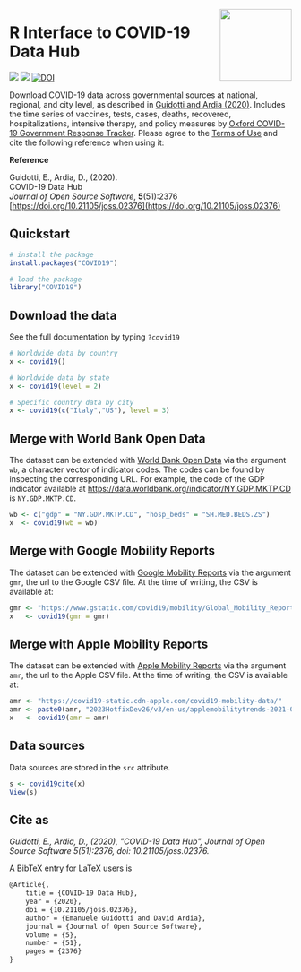 <a href="https://covid19datahub.io"><img src="https://storage.covid19datahub.io/logo.svg" align="right" height="128"/></a>

# R Interface to COVID-19 Data Hub

![](https://www.r-pkg.org/badges/version/COVID19) ![](https://cranlogs.r-pkg.org/badges/last-month/COVID19) [![DOI](https://joss.theoj.org/papers/10.21105/joss.02376/status.svg)](https://doi.org/10.21105/joss.02376)

Download COVID-19 data across governmental sources at national, regional, and city level, as described in [Guidotti and Ardia (2020)](doi:10.21105/joss.02376). Includes the time series of vaccines, tests, cases, deaths, recovered, hospitalizations, intensive therapy, and policy measures by [Oxford COVID-19 Government Response Tracker](https://www.bsg.ox.ac.uk/research/research-projects/coronavirus-government-response-tracker). Please agree to the [Terms of Use](https://covid19datahub.io/LICENSE.html) and cite the following reference when using it:

**Reference**

Guidotti, E., Ardia, D., (2020).      
COVID-19 Data Hub       
_Journal of Open Source Software_, **5**(51):2376   
[https://doi.org/10.21105/joss.02376](https://doi.org/10.21105/joss.02376) 

## Quickstart

```R
# install the package
install.packages("COVID19")

# load the package
library("COVID19")
```

## Download the data

See the full documentation by typing `?covid19`

```r
# Worldwide data by country
x <- covid19()

# Worldwide data by state
x <- covid19(level = 2)

# Specific country data by city
x <- covid19(c("Italy","US"), level = 3)
```

## Merge with World Bank Open Data

The dataset can be extended with [World Bank Open Data](https://data.worldbank.org/) via the argument `wb`, a character vector of indicator codes. The codes can be found by inspecting the corresponding URL. For example, the code of the GDP indicator available at https://data.worldbank.org/indicator/NY.GDP.MKTP.CD is `NY.GDP.MKTP.CD`. 

```R
wb <- c("gdp" = "NY.GDP.MKTP.CD", "hosp_beds" = "SH.MED.BEDS.ZS")
x  <- covid19(wb = wb)
```

## Merge with Google Mobility Reports

The dataset can be extended with [Google Mobility Reports](https://www.google.com/covid19/mobility/) via the argument `gmr`, the url to the Google CSV file. At the time of writing, the CSV is available at:

```R
gmr <- "https://www.gstatic.com/covid19/mobility/Global_Mobility_Report.csv"
x   <- covid19(gmr = gmr)
```

## Merge with Apple Mobility Reports

The dataset can be extended with [Apple Mobility Reports](https://covid19.apple.com/mobility) via the argument `amr`, the url to the Apple CSV file. At the time of writing, the CSV is available at:

```R
amr <- "https://covid19-static.cdn-apple.com/covid19-mobility-data/"
amr <- paste0(amr, "2023HotfixDev26/v3/en-us/applemobilitytrends-2021-01-01.csv")
x   <- covid19(amr = amr)
```

## Data sources

Data sources are stored in the `src` attribute.

```R
s <- covid19cite(x)
View(s)
```

## Cite as

*Guidotti, E., Ardia, D., (2020), "COVID-19 Data Hub", Journal of Open Source Software 5(51):2376, doi: 10.21105/joss.02376.*

A BibTeX entry for LaTeX users is

```latex
@Article{,
    title = {COVID-19 Data Hub},
    year = {2020},
    doi = {10.21105/joss.02376},
    author = {Emanuele Guidotti and David Ardia},
    journal = {Journal of Open Source Software},
    volume = {5},
    number = {51},
    pages = {2376}
}
```
